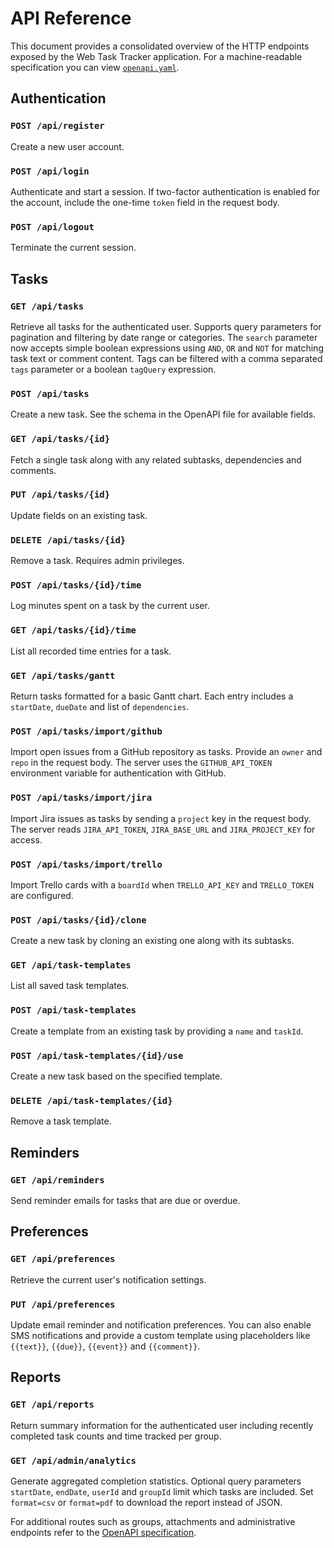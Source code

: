 # API Reference

This document provides a consolidated overview of the HTTP endpoints exposed by the Web Task Tracker application.
For a machine-readable specification you can view [`openapi.yaml`](openapi.yaml).

## Authentication

### `POST /api/register`
Create a new user account.

### `POST /api/login`
Authenticate and start a session. If two-factor authentication is enabled for
the account, include the one-time `token` field in the request body.

### `POST /api/logout`
Terminate the current session.

## Tasks

### `GET /api/tasks`
Retrieve all tasks for the authenticated user. Supports query parameters for
pagination and filtering by date range or categories. The `search` parameter now
accepts simple boolean expressions using `AND`, `OR` and `NOT` for matching task
text or comment content. Tags can be filtered with a comma separated `tags`
parameter or a boolean `tagQuery` expression.

### `POST /api/tasks`
Create a new task. See the schema in the OpenAPI file for available fields.

### `GET /api/tasks/{id}`
Fetch a single task along with any related subtasks, dependencies and comments.

### `PUT /api/tasks/{id}`
Update fields on an existing task.

### `DELETE /api/tasks/{id}`
Remove a task. Requires admin privileges.

### `POST /api/tasks/{id}/time`
Log minutes spent on a task by the current user.

### `GET /api/tasks/{id}/time`
List all recorded time entries for a task.

### `GET /api/tasks/gantt`
Return tasks formatted for a basic Gantt chart. Each entry includes a
`startDate`, `dueDate` and list of `dependencies`.

### `POST /api/tasks/import/github`
Import open issues from a GitHub repository as tasks. Provide an `owner` and
`repo` in the request body. The server uses the `GITHUB_API_TOKEN` environment
variable for authentication with GitHub.

### `POST /api/tasks/import/jira`
Import Jira issues as tasks by sending a `project` key in the request body. The
server reads `JIRA_API_TOKEN`, `JIRA_BASE_URL` and `JIRA_PROJECT_KEY` for access.

### `POST /api/tasks/import/trello`
Import Trello cards with a `boardId` when `TRELLO_API_KEY` and `TRELLO_TOKEN`
are configured.

### `POST /api/tasks/{id}/clone`
Create a new task by cloning an existing one along with its subtasks.

### `GET /api/task-templates`
List all saved task templates.

### `POST /api/task-templates`
Create a template from an existing task by providing a `name` and `taskId`.

### `POST /api/task-templates/{id}/use`
Create a new task based on the specified template.

### `DELETE /api/task-templates/{id}`
Remove a task template.

## Reminders

### `GET /api/reminders`
Send reminder emails for tasks that are due or overdue.

## Preferences

### `GET /api/preferences`
Retrieve the current user's notification settings.

### `PUT /api/preferences`
Update email reminder and notification preferences.
You can also enable SMS notifications and provide a custom template using
placeholders like `{{text}}`, `{{due}}`, `{{event}}` and `{{comment}}`.

## Reports

### `GET /api/reports`
Return summary information for the authenticated user including recently
completed task counts and time tracked per group.

### `GET /api/admin/analytics`
Generate aggregated completion statistics. Optional query parameters
`startDate`, `endDate`, `userId` and `groupId` limit which tasks are
included. Set `format=csv` or `format=pdf` to download the report instead of
JSON.

For additional routes such as groups, attachments and administrative
endpoints refer to the [OpenAPI specification](openapi.yaml).
